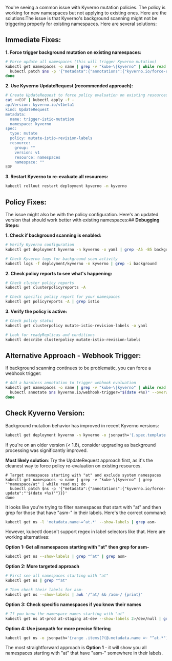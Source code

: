You're seeing a common issue with Kyverno mutation policies. The policy is working for new namespaces but not applying to existing ones. Here are the solutions:The issue is that Kyverno's background scanning might not be triggering properly for existing namespaces. Here are several solutions:

## **Immediate Fixes:**

**1. Force trigger background mutation on existing namespaces:**
```bash
# Force update all namespaces (this will trigger Kyverno mutation)
kubectl get namespaces -o name | grep -v "kube-\|kyverno" | while read ns; do
  kubectl patch $ns -p '{"metadata":{"annotations":{"kyverno.io/force-update":"'$(date +%s)'"}}}'
done
```

**2. Use Kyverno UpdateRequest (recommended approach):**
```bash
# Create UpdateRequest to force policy evaluation on existing resources
cat <<EOF | kubectl apply -f -
apiVersion: kyverno.io/v1beta1
kind: UpdateRequest
metadata:
  name: trigger-istio-mutation
  namespace: kyverno
spec:
  type: mutate
  policy: mutate-istio-revision-labels
  resource:
    group: ""
    version: v1
    resource: namespaces
    namespace: ""
EOF
```

**3. Restart Kyverno to re-evaluate all resources:**
```bash
kubectl rollout restart deployment kyverno -n kyverno
```

## **Policy Fixes:**

The issue might also be with the policy configuration. Here's an updated version that should work better with existing namespaces:## **Debugging Steps:**

**1. Check if background scanning is enabled:**
```bash
# Verify Kyverno configuration
kubectl get deployment kyverno -n kyverno -o yaml | grep -A5 -B5 background

# Check Kyverno logs for background scan activity
kubectl logs -f deployment/kyverno -n kyverno | grep -i background
```

**2. Check policy reports to see what's happening:**
```bash
# Check cluster policy reports
kubectl get clusterpolicyreports -A

# Check specific policy report for your namespaces
kubectl get policyreports -A | grep istio
```

**3. Verify the policy is active:**
```bash
# Check policy status
kubectl get clusterpolicy mutate-istio-revision-labels -o yaml

# Look for readyReplicas and conditions
kubectl describe clusterpolicy mutate-istio-revision-labels
```

## **Alternative Approach - Webhook Trigger:**

If background scanning continues to be problematic, you can force a webhook trigger:

```bash
# Add a harmless annotation to trigger webhook evaluation
kubectl get namespaces -o name | grep -v "kube-\|kyverno" | while read ns; do
  kubectl annotate $ns kyverno.io/webhook-trigger="$(date +%s)" --overwrite
done
```

## **Check Kyverno Version:**

Background mutation behavior has improved in recent Kyverno versions:

```bash
kubectl get deployment kyverno -n kyverno -o jsonpath='{.spec.template.spec.containers[0].image}'
```

If you're on an older version (< 1.8), consider upgrading as background processing was significantly improved.

**Most likely solution**: Try the UpdateRequest approach first, as it's the cleanest way to force policy re-evaluation on existing resources.
```
# Target namespaces starting with "at" and exclude system namespaces
kubectl get namespaces -o name | grep -v "kube-\|kyverno" | grep "^namespace/at" | while read ns; do
  kubectl patch $ns -p '{"metadata":{"annotations":{"kyverno.io/force-update":"'$(date +%s)'"}}}'
done
```


It looks like you're trying to filter namespaces that start with "at" and then grep for those that have "asm-" in their labels. Here's the correct command:

```bash
kubectl get ns -l 'metadata.name~=^at.*' --show-labels | grep asm-
```

However, kubectl doesn't support regex in label selectors like that. Here are working alternatives:

**Option 1: Get all namespaces starting with "at" then grep for asm-**
```bash
kubectl get ns --show-labels | grep "^at" | grep asm-
```

**Option 2: More targeted approach**
```bash
# First see all namespaces starting with "at"
kubectl get ns | grep "^at"

# Then check their labels for asm-
kubectl get ns --show-labels | awk '/^at/ && /asm-/ {print}'
```

**Option 3: Check specific namespaces if you know their names**
```bash
# If you know the namespace names starting with "at"
kubectl get ns at-prod at-staging at-dev --show-labels 2>/dev/null | grep asm-
```

**Option 4: Use jsonpath for more precise filtering**
```bash
kubectl get ns -o jsonpath='{range .items[?(@.metadata.name =~ "^at.*")]}{.metadata.name}{"\t"}{.metadata.labels}{"\n"}{end}' | grep asm-
```

The most straightforward approach is **Option 1** - it will show you all namespaces starting with "at" that have "asm-" somewhere in their labels.